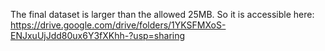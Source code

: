 The final dataset is larger than the allowed 25MB. So it is accessible here: https://drive.google.com/drive/folders/1YKSFMXoS-ENJxuUjJdd80ux6Y3fXKhh-?usp=sharing
